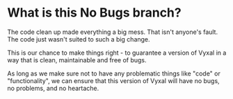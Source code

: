 # What is this No Bugs branch?

The code clean up made everything a big mess. That isn't anyone's fault. The code just wasn't suited to such a big change.

This is our chance to make things right - to guarantee a version of Vyxal in a way that is clean, maintainable and free of bugs.

As long as we make sure not to have any problematic things like "code" or "functionality", we can ensure that this version of Vyxal will have no bugs, no problems, and no heartache.
